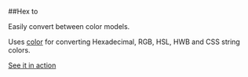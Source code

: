##Hex to

Easily convert between color models.

Uses [color](https://github.com/harthur/color) for converting Hexadecimal, RGB, HSL, HWB and CSS string colors.

[See it in action](http://towanime.github.io/Hex-To)
